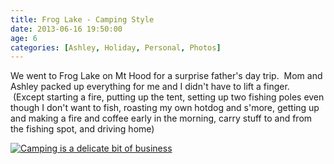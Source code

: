 ```yaml
---
title: Frog Lake - Camping Style
date: 2013-06-16 19:50:00
age: 6
categories: [Ashley, Holiday, Personal, Photos]
---
```

We went to Frog Lake on Mt Hood for a surprise father's day trip.  Mom and Ashley packed up everything for me and I didn't have to lift a finger.  (Except starting a fire, putting up the tent, setting up two fishing poles even though I don't want to fish, roasting my own hotdog and s'more, getting up and making a fire and coffee early in the morning, carry stuff to and from the fishing spot, and driving home)

[<img src="https://photos.google.com/album/AF1QipNN8lWntAOvdEFMttnK42AxhrBYbJ8plOX8ivTo/photo/AF1QipPkDr60CpFOaX-xkEOHIO79RLFWGHWcJ4vz3f70" alt="Camping is a delicate bit of business" class="wyseguys-album"/>](https://photos.google.com/album/AF1QipNN8lWntAOvdEFMttnK42AxhrBYbJ8plOX8ivTo)